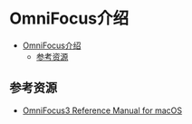# OmniFocus介绍

<!--ts-->
* [OmniFocus介绍](#omnifocus介绍)
   * [参考资源](#参考资源)

<!-- Created by https://github.com/ekalinin/github-markdown-toc -->
<!-- Added by: runner, at: Thu Sep 22 13:00:26 UTC 2022 -->

<!--te-->

## 参考资源

- [OmniFocus3 Reference Manual for macOS](https://support.omnigroup.com/documentation/omnifocus/mac/3.12/en/)
